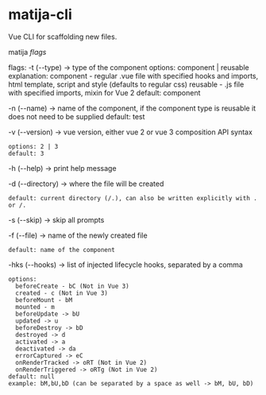 # matija-cli
Vue CLI for scaffolding new files.

matija *flags*

flags:
  -t (--type) -> type of the component
    options: component | reusable
    explanation: 
      component - regular .vue file with specified hooks and imports, html template, script and style (defaults to regular css)
      reusable - .js file with specified imports, mixin for Vue 2
    default: component

  -n (--name) -> name of the component, if the component type is reusable it does not need to be supplied
    default: test

  -v (--version) -> vue version, either vue 2 or vue 3 composition API syntax
    
    options: 2 | 3
    default: 3

  -h (--help) -> print help message

  -d (--directory) -> where the file will be created
    
    default: current directory (/.), can also be written explicitly with . or /.

  -s (--skip) -> skip all prompts

  -f (--file) -> name of the newly created file
    
    default: name of the component

  -hks (--hooks) -> list of injected lifecycle hooks, separated by a comma
    
    options: 
      beforeCreate - bC (Not in Vue 3)
      created - c (Not in Vue 3)
      beforeMount - bM
      mounted - m
      beforeUpdate -> bU
      updated -> u
      beforeDestroy -> bD
      destroyed -> d
      activated -> a
      deactivated -> da
      errorCaptured -> eC
      onRenderTracked -> oRT (Not in Vue 2)
      onRenderTriggered -> oRTg (Not in Vue 2)
    default: null
    example: bM,bU,bD (can be separated by a space as well -> bM, bU, bD)
